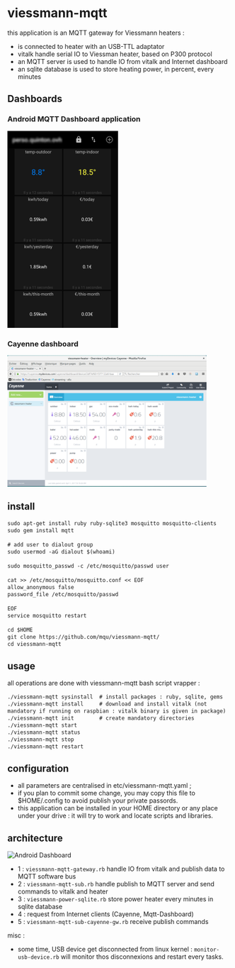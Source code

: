 # viessmann-mqtt

this application is an MQTT gateway for Viessmann heaters :
* is connected to heater with an USB-TTL adaptator
* vitalk handle serial IO to Viessman heater, based on P300 protocol
* an MQTT server is used to handle IO from vitalk and Internet dashboard
* an sqlite database is used to store heating power, in percent, every minutes


## Dashboards
### Android MQTT Dashboard application

<img src="./docs/android-mqtt-dashboard.png" alt="Android Dashboard" width=250 />

### Cayenne dashboard

<img src="./docs/cayenne-dashboard-viessmann-heater.png" alt="Cayenne Dashboard" width=450 />

## install

    sudo apt-get install ruby ruby-sqlite3 mosquitto mosquitto-clients
    sudo gem install mqtt
    
    # add user to dialout group
    sudo usermod -aG dialout $(whoami)
    
    sudo mosquitto_passwd -c /etc/mosquitto/passwd user
    
    cat >> /etc/mosquitto/mosquitto.conf << EOF
    allow_anonymous false
    password_file /etc/mosquitto/passwd
    
    EOF
    service mosquitto restart
    
    cd $HOME
    git clone https://github.com/mqu/viessmann-mqtt/
    cd viessmann-mqtt


## usage

all operations are done with viessmann-mqtt bash script vrapper :
    
    ./viessmann-mqtt sysinstall  # install packages : ruby, sqlite, gems
    ./viessmann-mqtt install     # download and install vitalk (not mandatory if running on raspbian : vitalk binary is given in package) 
    ./viessmann-mqtt init        # create mandatory directories
    ./viessmann-mqtt start
    ./viessmann-mqtt status
    ./viessmann-mqtt stop
    ./viessmann-mqtt restart

## configuration

* all parameters are centralised in etc/viessmann-mqtt.yaml ; 
* if you plan to commit some change, you may copy this file to $HOME/.config to avoid publish your private passords.
* this application can be installed in your HOME directory or any place under your drive : it will try to work and locate scripts and libraries.

## architecture

<img src="https://raw.githubusercontent.com/mqu/viessmann-mqtt/master/docs/viessmann-mqtt-architecture.png" alt="Android Dashboard" width=650 />

* 1 : `viessmann-mqtt-gateway.rb` handle IO from vitalk and publish data to MQTT software bus
* 2 : `viessmann-mqtt-sub.rb` handle publish to MQTT server and send commands to vitalk and heater
* 3 : `viessmann-power-sqlite.rb` store power heater every minutes in sqlite database
* 4 : request from Internet clients (Cayenne, Mqtt-Dashboard)
* 5 : `viessmann-mqtt-sub-cayenne-gw.rb` receive publish commands

misc :

* some time, USB device get disconnected from linux kernel : `monitor-usb-device.rb` will monitor thos disconnexions and restart every tasks.



